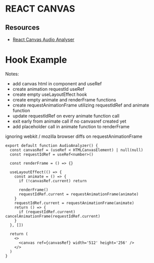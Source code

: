 # REACT CANVAS

## Resources

- [React Canvas Audio Analyser](https://javascript.plainenglish.io/canvas-animation-inside-react-components-with-requestanimationframe-c5d594afc1b)

# Hook Example

Notes:

- add canvas html in component and useRef
- create animation requestId useRef
- create empty useLayoutEffect hook
- create empty animate and renderFrame functions
- create requestAnimationFrame utilizing requestIdRef and animate function
- update requestIdRef on every animate function call
- exit early from animate call if no canvasref created yet
- add placeholder call in animate function to renderFrame

ignoring webkit / mozilla browser diffs on requestAnimationFrame

```tsx
export default function AudioAnalyzer() {
  const canvasRef = (useRef < HTMLCanvasElement) | null(null)
  const requestIdRef = useRef<number>()

  const renderFrame = () => {}

  useLayoutEffect(() => {
    const animate = () => {
      if (!canvasRef.current) return

      renderFrame()
      requestIdRef.current = requestAnimationFrame(animate)
    }
    requestIdRef.current = requestAnimationFrame(animate)
    return () => {
      if (requestIdRef.current) cancelAnimationFrame(requestIdRef.current)
    }
  }, [])

  return (
    <>
      <canvas ref={canvasRef} width='512' height='256' />
    </>
  )
}
```
